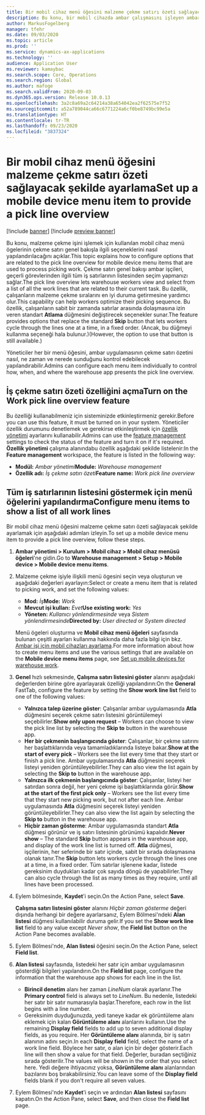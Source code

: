 ```yaml
---
title: Bir mobil cihaz menü öğesini malzeme çekme satırı özeti sağlayacak şekilde ayarlama
description: Bu konu, bir mobil cihazda ambar çalışmasını işleyen ambar çalışanlarına tüm iş satırlarının listesinin nasıl tanımlanacağını açıklar. Bu özellik, malzeme çekme sırasını en iyi duruma getirebilmek için bir iş emrindeki çekme satırlarının genel görünümüne gerek duyan ambar çalışanları için kullanışlı olabilir.
author: MarkusFogelberg
manager: tfehr
ms.date: 09/03/2020
ms.topic: article
ms.prod: ''
ms.service: dynamics-ax-applications
ms.technology: ''
audience: Application User
ms.reviewer: kamaybac
ms.search.scope: Core, Operations
ms.search.region: Global
ms.author: mafoge
ms.search.validFrom: 2020-09-03
ms.dyn365.ops.version: Release 10.0.13
ms.openlocfilehash: 3a2c8a69a2c64214a38a654042ea2f62575e7f52
ms.sourcegitcommit: a52a789044ca66c6771224a6cf0be8749bc99e5a
ms.translationtype: HT
ms.contentlocale: tr-TR
ms.lasthandoff: 09/23/2020
ms.locfileid: "3837324"
---
```

# <a name="set-up-a-mobile-device-menu-item-to-provide-a-pick-line-overview"></a><span data-ttu-id="c86d4-104">Bir mobil cihaz menü öğesini malzeme çekme satırı özeti sağlayacak şekilde ayarlama</span><span class="sxs-lookup"><span data-stu-id="c86d4-104">Set up a mobile device menu item to provide a pick line overview</span></span>

[!include [banner](../includes/banner.md)]
[!include [preview banner](../includes/preview-banner.md)]

<span data-ttu-id="c86d4-105">Bu konu, malzeme çekme işini işlemek için kullanılan mobil cihaz menü ögelerinin çekme satırı genel bakışla ilgili seçeneklerini nasıl yapılandırılacağını açıklar.</span><span class="sxs-lookup"><span data-stu-id="c86d4-105">This topic explains how to configure options that are related to the pick line overview for mobile device menu items that are used to process picking work.</span></span> <span data-ttu-id="c86d4-106">Çekme satırı genel bakışı ambar işçileri, geçerli görevlerinden ilgili tüm iş satırlarının listesinden seçim yapmanızı sağlar.</span><span class="sxs-lookup"><span data-stu-id="c86d4-106">The pick line overview lets warehouse workers view and select from a list of all the work lines that are related to their current task.</span></span> <span data-ttu-id="c86d4-107">Bu özellik, çalışanların malzeme çekme sıralarını en iyi duruma getirmesine yardımcı olur.</span><span class="sxs-lookup"><span data-stu-id="c86d4-107">This capability can help workers optimize their picking sequence.</span></span> <span data-ttu-id="c86d4-108">Bu özellik, çalışanların sabit bir zamanda satırlar arasında dolaşmasına izin veren standart **Atlama** düğmesini değiştirecek seçenekler sunar.</span><span class="sxs-lookup"><span data-stu-id="c86d4-108">The feature provides options that replace the standard **Skip** button that lets workers cycle through the lines one at a time, in a fixed order.</span></span> <span data-ttu-id="c86d4-109">(Ancak, bu düğmeyi kullanma seçeneği hala bulunur.)</span><span class="sxs-lookup"><span data-stu-id="c86d4-109">(However, the option to use that button is still available.)</span></span>

<span data-ttu-id="c86d4-110">Yöneticiler her bir menü öğesini, ambar uygulamasının çekme satırı özetini nasıl, ne zaman ve nerede sunduğunu kontrol edebilecek yapılandırabilir.</span><span class="sxs-lookup"><span data-stu-id="c86d4-110">Admins can configure each menu item individually to control how, when, and where the warehouse app presents the pick line overview.</span></span>

## <a name="turn-on-the-work-pick-line-overview-feature"></a><span data-ttu-id="c86d4-111">İş çekme satırı özeti özelliğini açma</span><span class="sxs-lookup"><span data-stu-id="c86d4-111">Turn on the Work pick line overview feature</span></span>

<span data-ttu-id="c86d4-112">Bu özelliği kullanabilmeniz için sisteminizde etkinleştirmeniz gerekir.</span><span class="sxs-lookup"><span data-stu-id="c86d4-112">Before you can use this feature, it must be turned on in your system.</span></span> <span data-ttu-id="c86d4-113">Yöneticiler özellik durumunu denetlemek ve gerekirse etkinleştirmek için [özellik yönetimi](../../fin-ops-core/fin-ops/get-started/feature-management/feature-management-overview.md) ayarlarını kullanabilir.</span><span class="sxs-lookup"><span data-stu-id="c86d4-113">Admins can use the [feature management](../../fin-ops-core/fin-ops/get-started/feature-management/feature-management-overview.md) settings to check the status of the feature and turn it on if it's required.</span></span> <span data-ttu-id="c86d4-114">**Özellik yönetimi** çalışma alanındabu özellik aşağıdaki şekilde listelenir:</span><span class="sxs-lookup"><span data-stu-id="c86d4-114">In the **Feature management** workspace, the feature is listed in the following way:</span></span>

- <span data-ttu-id="c86d4-115">**Modül:** _Ambar yönetimi_</span><span class="sxs-lookup"><span data-stu-id="c86d4-115">**Module:** _Warehouse management_</span></span>
- <span data-ttu-id="c86d4-116">**Özellik adı:** _İş çekme satırı özeti_</span><span class="sxs-lookup"><span data-stu-id="c86d4-116">**Feature name:** _Work pick line overview_</span></span>

## <a name="configure-menu-items-to-show-a-list-of-all-work-lines"></a><span data-ttu-id="c86d4-117">Tüm iş satırlarının listesini göstermek için menü öğelerini yapılandırma</span><span class="sxs-lookup"><span data-stu-id="c86d4-117">Configure menu items to show a list of all work lines</span></span>

<span data-ttu-id="c86d4-118">Bir mobil cihaz menü öğesini malzeme çekme satırı özeti sağlayacak şekilde ayarlamak için aşağıdaki adımları izleyin.</span><span class="sxs-lookup"><span data-stu-id="c86d4-118">To set up a mobile device menu item to provide a pick line overview, follow these steps.</span></span>

1. <span data-ttu-id="c86d4-119">**Ambar yönetimi \> Kurulum \> Mobil cihaz \> Mobil cihaz menüsü öğeleri**'ne gidin.</span><span class="sxs-lookup"><span data-stu-id="c86d4-119">Go to **Warehouse management \> Setup \> Mobile device \> Mobile device menu items**.</span></span>
1. <span data-ttu-id="c86d4-120">Malzeme çekme işiyle ilişkili menü ögesini seçin veya oluşturun ve aşağıdaki değerleri ayarlayın:</span><span class="sxs-lookup"><span data-stu-id="c86d4-120">Select or create a menu item that is related to picking work, and set the following values:</span></span>

    - <span data-ttu-id="c86d4-121">**Mod:** *İş*</span><span class="sxs-lookup"><span data-stu-id="c86d4-121">**Mode:** *Work*</span></span>
    - <span data-ttu-id="c86d4-122">**Mevcut işi kullan:** *Evet*</span><span class="sxs-lookup"><span data-stu-id="c86d4-122">**Use existing work:** *Yes*</span></span>
    - <span data-ttu-id="c86d4-123">**Yöneten:** *Kullanıcı yönlendirmesinde* veya *Sistem yönlendirmesinde*</span><span class="sxs-lookup"><span data-stu-id="c86d4-123">**Directed by:** *User directed* or *System directed*</span></span>

    <span data-ttu-id="c86d4-124">Menü ögeleri oluşturma ve **Mobil cihaz menü öğeleri** sayfasında bulunan çeşitli ayarları kullanma hakkında daha fazla bilgi için bkz. [Ambar işi için mobil cihazları ayarlama](configure-mobile-devices-warehouse.md).</span><span class="sxs-lookup"><span data-stu-id="c86d4-124">For more information about how to create menu items and use the various settings that are available on the **Mobile device menu items** page, see [Set up mobile devices for warehouse work](configure-mobile-devices-warehouse.md).</span></span>

1. <span data-ttu-id="c86d4-125">**Genel** hızlı sekmesinde, **Çalışma satırı listesini göster** alanını aşağıdaki değerlerden birine göre ayarlayarak özelliği yapılandırın:</span><span class="sxs-lookup"><span data-stu-id="c86d4-125">On the **General** FastTab, configure the feature by setting the **Show work line list** field to one of the following values:</span></span>

    - <span data-ttu-id="c86d4-126">**Yalnızca talep üzerine göster**: Çalışanlar ambar uygulamasında **Atla** düğmesini seçerek çekme satırı listesini görüntülemeyi seçebilirler.</span><span class="sxs-lookup"><span data-stu-id="c86d4-126">**Show only upon request** – Workers can choose to view the pick line list by selecting the **Skip to** button in the warehouse app.</span></span>
    - <span data-ttu-id="c86d4-127">**Her bir çekmenin başlangıcında göster**: Çalışanlar, bir çekme satırını her başlattıklarında veya tamamladıklarında listeye bakar.</span><span class="sxs-lookup"><span data-stu-id="c86d4-127">**Show at the start of every pick** – Workers see the list every time that they start or finish a pick line.</span></span> <span data-ttu-id="c86d4-128">Ambar uygulamasında **Atla** düğmesini seçerek listeyi yeniden görüntüleyebilirler.</span><span class="sxs-lookup"><span data-stu-id="c86d4-128">They can also view the list again by selecting the **Skip to** button in the warehouse app.</span></span>
    - <span data-ttu-id="c86d4-129">**Yalnızca ilk çekmenin başlangıcında göster**: Çalışanlar, listeyi her satırdan sonra değil, her yeni çekme işi başlattıklarında görür.</span><span class="sxs-lookup"><span data-stu-id="c86d4-129">**Show at the start of the first pick only** – Workers see the list every time that they start new picking work, but not after each line.</span></span> <span data-ttu-id="c86d4-130">Ambar uygulamasında **Atla** düğmesini seçerek listeyi yeniden görüntüleyebilirler.</span><span class="sxs-lookup"><span data-stu-id="c86d4-130">They can also view the list again by selecting the **Skip to** button in the warehouse app.</span></span>
    - <span data-ttu-id="c86d4-131">**Hiçbir zaman gösterme**: Ambar uygulamasında standart **Atla** düğmesi görünür ve iş satırı listesinin görünümü kapalıdır.</span><span class="sxs-lookup"><span data-stu-id="c86d4-131">**Never show** – The standard **Skip** button appears in the warehouse app, and display of the work line list is turned off.</span></span> <span data-ttu-id="c86d4-132">**Atla** düğmesi, işçilerinin, her seferinde bir satır içinde, sabit bir sırada dolaşmasına olanak tanır.</span><span class="sxs-lookup"><span data-stu-id="c86d4-132">The **Skip** button lets workers cycle through the lines one at a time, in a fixed order.</span></span> <span data-ttu-id="c86d4-133">Tüm satırlar işlenene kadar, listede gereksinim duydukları kadar çok sayıda döngü de yapabilirler.</span><span class="sxs-lookup"><span data-stu-id="c86d4-133">They can also cycle through the list as many times as they require, until all lines have been processed.</span></span>

1. <span data-ttu-id="c86d4-134">Eylem bölmesinde, **Kaydet**'i seçin.</span><span class="sxs-lookup"><span data-stu-id="c86d4-134">On the Action Pane, select **Save**.</span></span>

    <span data-ttu-id="c86d4-135">**Çalışma satırı listesini göster** alanını *Hiçbir zaman gösterme* değeri dışında herhangi bir değere ayarlarsanız, Eylem Bölmesi'ndeki **Alan listesi** düğmesi kullanılabilir duruma gelir.</span><span class="sxs-lookup"><span data-stu-id="c86d4-135">If you set the **Show work line list** field to any value except *Never show*, the **Field list** button on the Action Pane becomes available.</span></span>

1. <span data-ttu-id="c86d4-136">Eylem Bölmesi'nde, **Alan listesi** öğesini seçin.</span><span class="sxs-lookup"><span data-stu-id="c86d4-136">On the Action Pane, select **Field list**.</span></span>
1. <span data-ttu-id="c86d4-137">**Alan listesi** sayfasında, listedeki her satır için ambar uygulamasının gösterdiği bilgileri yapılandırın.</span><span class="sxs-lookup"><span data-stu-id="c86d4-137">On the **Field list** page, configure the information that the warehouse app shows for each line in the list.</span></span>

    - <span data-ttu-id="c86d4-138">**Birincil denetim** alanı her zaman *LineNum* olarak ayarlanır.</span><span class="sxs-lookup"><span data-stu-id="c86d4-138">The **Primary control** field is always set to *LineNum*.</span></span> <span data-ttu-id="c86d4-139">Bu nedenle, listedeki her satır bir satır numarasıyla başlar.</span><span class="sxs-lookup"><span data-stu-id="c86d4-139">Therefore, each row in the list begins with a line number.</span></span>
    - <span data-ttu-id="c86d4-140">Gereksinim duyduğunuzda, yedi taneye kadar ek görüntüleme alanı eklemek için kalan **Görüntüleme alanı** alanlarını kullanın.</span><span class="sxs-lookup"><span data-stu-id="c86d4-140">Use the remaining **Display field** fields to add up to seven additional display fields, as you require.</span></span> <span data-ttu-id="c86d4-141">Her **Görüntüleme alanı** alanında, bir iş satırı alanının adını seçin.</span><span class="sxs-lookup"><span data-stu-id="c86d4-141">In each **Display field** field, select the name of a work line field.</span></span> <span data-ttu-id="c86d4-142">Böylece her satır, o alan için bir değer gösterir.</span><span class="sxs-lookup"><span data-stu-id="c86d4-142">Each line will then show a value for that field.</span></span> <span data-ttu-id="c86d4-143">Değerler, buradan seçtiğiniz sırada gösterilir.</span><span class="sxs-lookup"><span data-stu-id="c86d4-143">The values will be shown in the order that you select here.</span></span> <span data-ttu-id="c86d4-144">Yedi değere ihtiyacınız yoksa, **Görüntüleme alanı** alanlarından bazılarını boş bırakabilirsiniz.</span><span class="sxs-lookup"><span data-stu-id="c86d4-144">You can leave some of the **Display field** fields blank if you don't require all seven values.</span></span>

1. <span data-ttu-id="c86d4-145">Eylem Bölmesi'nde **Kaydet**'i seçin ve ardından **Alan listesi** sayfasını kapatın.</span><span class="sxs-lookup"><span data-stu-id="c86d4-145">On the Action Pane, select **Save**, and then close the **Field list** page.</span></span>
